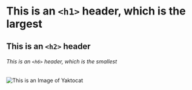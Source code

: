 # This is an `<h1>` header, which is the largest

## This is an `<h2>` header

###### This is an `<h6>` header, which is the smallest

![This is an Image of Yaktocat](https://octodex.github.com/images/yaktocat.png)
